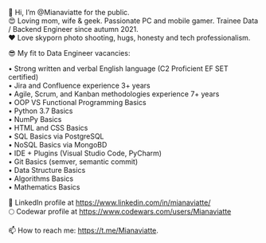 👋 Hi, I’m @Mianaviatte for the public.  
😍 Loving mom, wife & geek. Passionate PC and mobile gamer. Trainee Data / Backend Engineer since autumn 2021.  
❤️ Love skyporn photo shooting, hugs, honesty and tech professionalism.  

😎 My fit to Data Engineer vacancies:  

• Strong written and verbal English language (C2 Proficient EF SET certified)  
• Jira and Confluence experience 3+ years  
• Agile, Scrum, and Kanban methodologies experience 7+ years  
• OOP VS Functional Programming Basics  
• Python 3.7 Basics  
• NumPy Basics  
• HTML and CSS Basics  
• SQL Basics via PostgreSQL  
• NoSQL Basics via MongoBD  
• IDE + Plugins (Visual Studio Code, PyCharm)  
• Git Basics (semver, semantic commit)  
• Data Structure Basics  
• Algorithms Basics  
• Mathematics Basics  

🔮 LinkedIn profile at https://www.linkedin.com/in/mianaviatte/  
🌕 Codewar profile at https://www.codewars.com/users/Mianaviatte

📫 How to reach me: https://t.me/Mianaviatte.  


<!---
Mianaviatte/Mianaviatte is a ✨ special ✨ repository because its `README.md` (this file) appears on your GitHub profile.
You can click the Preview link to take a look at your changes.
--->
